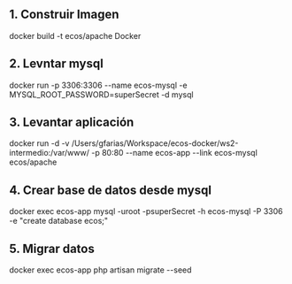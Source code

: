 ## 1. Construir Imagen
docker build -t ecos/apache Docker

## 2. Levntar mysql
docker run -p 3306:3306 --name ecos-mysql -e MYSQL_ROOT_PASSWORD=superSecret -d mysql

## 3. Levantar aplicación
docker run -d -v /Users/gfarias/Workspace/ecos-docker/ws2-intermedio:/var/www/ -p 80:80 --name ecos-app --link ecos-mysql ecos/apache

## 4. Crear base de datos desde mysql
docker exec ecos-app mysql -uroot -psuperSecret -h ecos-mysql -P 3306 -e "create database ecos;"

## 5. Migrar datos
docker exec ecos-app php artisan migrate --seed
